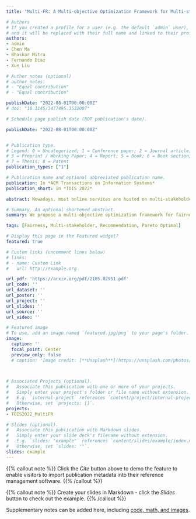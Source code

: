 ```yaml
---
title: "Multi-FR: A Multi-objective Optimization Framework for Multi-stakeholder Fairness-aware Recommendation"

# Authors
# If you created a profile for a user (e.g. the default `admin` user), write the username (folder name) here 
# and it will be replaced with their full name and linked to their profile.
authors:
- admin
- Chen Ma
- Bhaskar Mitra
- Fernando Diaz
- Xue Liu

# Author notes (optional)
# author_notes:
# - "Equal contribution"
# - "Equal contribution"

publishDate: "2022-08-01T00:00:00Z"
# doi: "10.1145/3477495.3532007"

# Schedule page publish date (NOT publication's date).

publishDate: "2022-08-01T00:00:00Z"


# Publication type.
# Legend: 0 = Uncategorized; 1 = Conference paper; 2 = Journal article;
# 3 = Preprint / Working Paper; 4 = Report; 5 = Book; 6 = Book section;
# 7 = Thesis; 8 = Patent
publication_types: ["1"]

# Publication name and optional abbreviated publication name.
publication: In *ACM Transactions on Information Systems*
publication_short: In *TOIS 2022*

abstract: Nowadays, most online services are hosted on multi-stakeholder marketplaces, where consumers and producers may have different objectives. Conventional recommendation systems, however, mainly focus on maximizing consumers' satisfaction by recommending the most relevant items to each individual. This may result in unfair exposure of items, thus jeopardizing producer benefits. Additionally, they do not care whether consumers from diverse demographic groups are equally satisfied. To address these limitations, we propose a multi-objective optimization framework for fairness-aware recommendation, Multi-FR, that adaptively balances accuracy and fairness for various stakeholders with Pareto optimality guarantee. We first propose four fairness constraints on consumers and producers. In order to train the whole framework in an end-to-end way, we utilize the smooth rank and stochastic ranking policy to make these fairness criteria differentiable and friendly to back-propagation. Then, we adopt the multiple gradient descent algorithm to generate a Pareto set of solutions, from which the most appropriate one is selected by the Least Misery Strategy. The experimental results demonstrate that Multi-FR largely improves recommendation fairness on multiple stakeholders over the state-of-the-art approaches while maintaining almost the same recommendation accuracy. The training efficiency study confirms our model's ability to simultaneously optimize different fairness constraints for many stakeholders efficiently.

# Summary. An optional shortened abstract.
summary: We propose a multi-objective optimization framework for fairness-aware recommendation, Multi-FR, that adaptively balances accuracy and fairness for various stakeholders with Pareto optimality guarantee.

tags: [Fairness, Multi-stakeholder, Recommendation, Pareto Optimal]

# Display this page in the Featured widget?
featured: true

# Custom links (uncomment lines below)
# links:
# - name: Custom Link
#   url: http://example.org

url_pdf: 'https://arxiv.org/pdf/2105.02951.pdf'
url_code: ''
url_dataset: ''
url_poster: ''
url_project: ''
url_slides: ''
url_source: ''
url_video: ''

# Featured image
# To use, add an image named `featured.jpg/png` to your page's folder. 
image:
  caption: ''
  focal_point: Center
  preview_only: false
  # caption: 'Image credit: [**Unsplash**](https://unsplash.com/photos/pLCdAaMFLTE)'
  


# Associated Projects (optional).
#   Associate this publication with one or more of your projects.
#   Simply enter your project's folder or file name without extension.
#   E.g. `internal-project` references `content/project/internal-project/index.md`.
#   Otherwise, set `projects: []`.
projects:
- TOIS2022_MultiFR

# Slides (optional).
#   Associate this publication with Markdown slides.
#   Simply enter your slide deck's filename without extension.
#   E.g. `slides: "example"` references `content/slides/example/index.md`.
#   Otherwise, set `slides: ""`.
slides: example
---
```


{{% callout note %}}
Click the *Cite* button above to demo the feature to enable visitors to import publication metadata into their reference management software.
{{% /callout %}}

{{% callout note %}}
Create your slides in Markdown - click the *Slides* button to check out the example.
{{% /callout %}}

Supplementary notes can be added here, including [code, math, and images](https://wowchemy.com/docs/writing-markdown-latex/).
